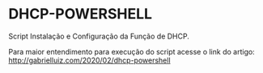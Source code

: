 # DHCP-POWERSHELL
Script Instalação e Configuração da Função de DHCP.

Para maior entendimento para execução do script acesse o link do artigo: http://gabrielluiz.com/2020/02/dhcp-powershell
